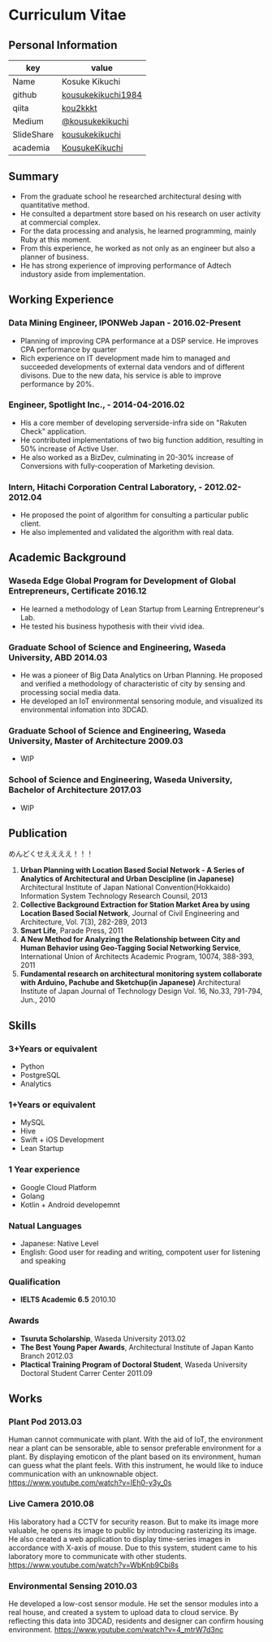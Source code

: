 # Curriculum Vitae

## Personal Information

|key|value|
|---|----|
|Name|Kosuke Kikuchi|
|github|[kousukekikuchi1984](https://github.com/kousukekikuchi1984)|
|qiita|[kou2kkkt](http://qiita.com/kou2kkkt)|
|Medium|[@kousukekikuchi](https://medium.com/@kousukekikuchi)|
|SlideShare|[kousukekikuchi](http://www.slideshare.net/kousukekikuchi)|
|academia|[KousukeKikuchi](https://waseda.academia.edu/KousukeKikuchi)|

## Summary
* From the graduate school he researched architectural desing with quantitative method.
* He consulted a department store based on his research on user activity at commercial complex. 
* For the data processing and analysis, he learned programming, mainly Ruby at this moment.
* From this experience, he worked as not only as an engineer but also a planner of business.
* He has strong experience of improving performance of Adtech industory aside from implementation. 


## Working Experience
### **Data Mining Engineer**, IPONWeb Japan - 2016.02-Present
* Planning of improving CPA performance at a DSP service. He improves CPA performance by quarter
* Rich experience on IT development made him to managed and succeeded developments of external data vendors and of different divisons. Due to the new data, his service is able to improve performance by 20%.

### **Engineer**, Spotlight Inc., - 2014-04-2016.02
* His a core member of developing serverside-infra side on "Rakuten Check" application. 
* He contributed implementations of two big function addition, resulting in 50% increase of Active User.
* He also worked as a BizDev, culminating in 20-30% increase of Conversions with fully-cooperation of Marketing devision. 

### **Intern**, Hitachi Corporation Central Laboratory, - 2012.02-2012.04
* He proposed the point of algorithm for consulting a particular public client.
* He also implemented and validated the algorithm with real data.

## Academic Background
### **Waseda Edge Global Program for Development of Global Entrepreneurs**, Certificate 2016.12
* He learned a methodology of Lean Startup from Learning Entrepreneur's Lab.
* He tested his business hypothesis with their vivid idea.

### **Graduate School of Science and Engineering, Waseda University**, ABD 2014.03
* He was a pioneer of Big Data Analytics on Urban Planning. He proposed and verified a methodology of characteristic of city by sensing and processing social media data.
* He developed an IoT environmental sensoring module, and visualized its environmental infomation into 3DCAD.

### **Graduate School of Science and Engineering, Waseda University**, Master of Architecture 2009.03
* WIP

### **School of Science and Engineering, Waseda University**, Bachelor of Architecture 2017.03
* WIP

## Publication

めんどくせええええ！！！
1. **Urban Planning with Location Based Social Network - A Series of Analytics of Architectural and Urban Descipline (in Japanese)**  Architectural Institute of Japan National Convention(Hokkaido) Information System Technology Research Counsil, 2013
2. **Collective Background Extraction for Station Market Area by using Location Based Social Network**, Journal of Civil Engineering and Architecture, Vol. 7(3), 282-289, 2013
3. **Smart Life**, Parade Press, 2011
4. **A New Method for Analyzing the Relationship between City and Human Behavior using Geo-Tagging Social Networking Service**, International Union of Architects Academic Program, 10074, 388-393, 2011 
5. **Fundamental research on architectural monitoring system collaborate with Arduino, Pachube and Sketchup(in Japanese)** Architectural Institute of Japan Journal of Technology Design Vol. 16, No.33, 791-794, Jun., 2010


## Skills

### 3+Years or equivalent
* Python
* PostgreSQL
* Analytics

### 1+Years or equivalent
* MySQL
* Hive
* Swift + iOS Development
* Lean Startup

### 1 Year experience
* Google Cloud Platform
* Golang
* Kotlin + Android developemnt

### Natual Languages
* Japanese: Native Level
* English: Good user for reading and writing, compotent user for listening and speaking 

### Qualification
* **IELTS Academic 6.5** 2010.10

### Awards
* **Tsuruta Scholarship**, Waseda University 2013.02
* **The Best Young Paper Awards**, Architectural Institute of Japan Kanto Branch 2012.03
* **Plactical Training Program of Doctoral Student**, Waseda University Doctoral Student Carrer Center 2011.09

## Works
### **Plant Pod** 2013.03
Human cannot communicate with plant. With the aid of IoT, the environment near a plant can be sensorable, able to sensor preferable environment for a plant. By displaying emoticon of the plant based on its environment, human can guess what the plant feels. With this instrument, he would like to induce communication with an unknownable object.
https://www.youtube.com/watch?v=IEh0-y3y_0s

### **Live Camera** 2010.08
His laboratory had a CCTV for security reason. But to make its image more valuable, he opens its image to public by introducing rasterizing its image. He also created a web application to display time-series images in accordance with X-axis of mouse. Due to this system, student came to his laboratory more to communicate with other students.
https://www.youtube.com/watch?v=WbKnb9Cbi8s

### **Environmental Sensing** 2010.03
He developed a low-cost sensor module. He set the sensor modules into a real house, and created a system to upload data to cloud service. By reflecting this data into 3DCAD, residents and designer can confirm housing environment.
https://www.youtube.com/watch?v=4_mtrW7d3nc


